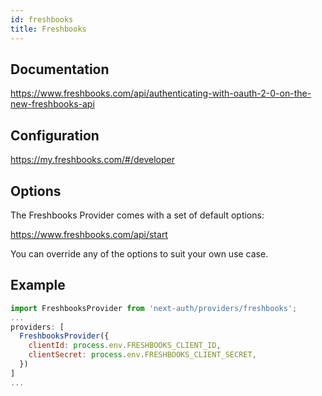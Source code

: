 ```yaml
---
id: freshbooks
title: Freshbooks
---
```


## Documentation

https://www.freshbooks.com/api/authenticating-with-oauth-2-0-on-the-new-freshbooks-api

## Configuration

https://my.freshbooks.com/#/developer

## Options

The Freshbooks Provider comes with a set of default options:

https://www.freshbooks.com/api/start

You can override any of the options to suit your own use case.

## Example

```js
import FreshbooksProvider from 'next-auth/providers/freshbooks';
...
providers: [
  FreshbooksProvider({
    clientId: process.env.FRESHBOOKS_CLIENT_ID,
    clientSecret: process.env.FRESHBOOKS_CLIENT_SECRET,
  })
]
...
```
